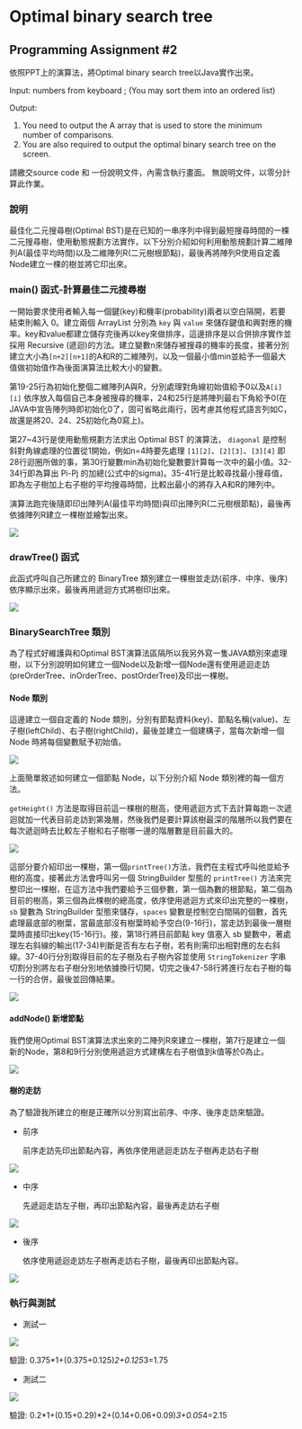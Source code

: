 # Optimal binary search tree
## Programming Assignment #2
依照PPT上的演算法，將Optimal binary search tree以Java實作出來。

Input: 
numbers from keyboard ; (You may sort them into an ordered list)

Output: 
1.	You need to output the A array that is used to store the minimum number of comparisons. 
2.	You are also required to output the optimal binary search tree on the screen.

請繳交source code 和 一份說明文件，內需含執行畫面。
無說明文件，以零分計算此作業。

### 說明
最佳化二元搜尋樹(Optimal BST)是在已知的一串序列中得到最短搜尋時間的一棵二元搜尋樹，使用動態規劃方法實作，以下分別介紹如何利用動態規劃計算二維陣列A(最佳平均時間)以及二維陣列R(二元樹根節點)，最後再將陣列R使用自定義Node建立一棵的樹並將它印出來。

### main() 函式-計算最佳二元搜尋樹
一開始要求使用者輸入每一個鍵(key)和機率(probability)兩者以空白隔開，若要結束則輸入 0。建立兩個 ArrayList 分別為 `key` 與 `value` 來儲存鍵值和興對應的機率。key和value都建立儲存完後再以key來做排序，這邊排序是以合併排序實作並採用 Recursive (遞迴)的方法。建立變數n來儲存被搜尋的機率的長度，接著分別建立大小為`[n+2][n+1]`的A和R的二維陣列，以及一個最小值min並給予一個最大值做初始值作為後面演算法比較大小的變數。

第19-25行為初始化整個二維陣列A與R，分別處理對角線初始值給予0以及`A[i][i]` 依序放入每個自己本身被搜尋的機率，24和25行是將陣列最右下角給予0(在JAVA中宣告陣列時即初始化0了，固可省略此兩行，因考慮其他程式語言列如C，故還是將20、24、25初始化為0寫上)。

第27~43行是使用動態規劃方法求出 Optimal BST 的演算法， `diagonal` 是控制斜對角線處理的位置從1開始，例如n=4時要先處理 `[1][2]`、`[2][3]`、`[3][4]` 即28行迴圈所做的事，第30行變數min為初始化變數要計算每一次中的最小值。32-34行即為算出 Pi-Pj 的加總(公式中的sigma)。35-41行是比較尋找最小搜尋值，即為左子樹加上右子樹的平均搜尋時間，比較出最小的將存入A和R的陣列中。

演算法跑完後隨即印出陣列A(最佳平均時間)與印出陣列R(二元樹根節點)，最後再依據陣列R建立一棵樹並繪製出來。

<img src="./screenshot/img01.PNG">


### drawTree() 函式
此函式呼叫自己所建立的 BinaryTree 類別建立一棵樹並走訪(前序、中序、後序)依序顯示出來，最後再用遞迴方式將樹印出來。

<img src="./screenshot/img02.PNG">

### BinarySearchTree 類別
為了程式好維護與和Optimal BST演算法區隔所以我另外寫一隻JAVA類別來處理樹，以下分別說明如何建立一個Node以及新增一個Node還有使用遞迴走訪(preOrderTree、inOrderTree、postOrderTree)及印出一棵樹。

#### Node 類別
這邊建立一個自定義的 Node 類別，分別有節點資料(key)、節點名稱(value)、左子樹(leftChild)、右子樹(rightChild)，最後並建立一個建構子，當每次新增一個 Node 時將每個變數賦予初始值。

<img src="./screenshot/img11.PNG">

上面簡單敘述如何建立一個節點 Node，以下分別介紹 Node 類別裡的每一個方法。

`getHeight()` 方法是取得目前這一棵樹的樹高，使用遞迴方式下去計算每跑一次遞迴就加一代表目前走訪到第幾層，然後我們是要計算該樹最深的階層所以我們要在每次遞迴時去比較左子樹和右子樹哪一邊的階層數是目前最大的。

<img src="./screenshot/img12.PNG">

這部分要介紹印出一棵樹，第一個`printTree()`方法，我們在主程式呼叫他並給予樹的高度，接著此方法會呼叫另一個 StringBuilder 型態的 `printTree()` 方法來完整印出一棵樹，在這方法中我們要給予三個參數，第一個為數的根節點，第二個為目前的樹高，第三個為此棵樹的總高度，依序使用遞迴方式來印出完整的一棵樹，`sb` 變數為 StringBuilder 型態來儲存，`spaces` 變數是控制空白間隔的個數，首先處理最底部的樹葉，當最底部沒有樹葉時給予空白(9-16行)，當走訪到最後一層樹葉時直接印出key(15-16行)。接，第18行將目前節點 key 值塞入 sb 變數中，著處理左右斜線的輸出(17-34)判斷是否有左右子樹，若有則需印出相對應的左右斜線。37-40行分別取得目前的左子樹及右子樹內容並使用 `StringTokenizer` 字串切割分別將左右子樹分別地依據換行切開，切完之後47-58行將進行左右子樹的每一行的合併，最後並回傳結果。

<img src="./screenshot/img13.PNG">

#### addNode() 新增節點
我們使用Optimal BST演算法求出來的二陣列R來建立一棵樹，第7行是建立一個新的Node，第8和9行分別使用遞迴方式建構左右子樹值到k值等於0為止。

<img src="./screenshot/img03.PNG">


#### 樹的走訪
為了驗證我所建立的樹是正確所以分別寫出前序、中序、後序走訪來驗證。

- 前序

  前序走訪先印出節點內容，再依序使用遞迴走訪左子樹再走訪右子樹

<img src="./screenshot/img04.PNG">

- 中序

  先遞迴走訪左子樹，再印出節點內容，最後再走訪右子樹

<img src="./screenshot/img05.PNG">

- 後序
  
  依序使用遞迴走訪左子樹再走訪右子樹，最後再印出節點內容。

<img src="./screenshot/img06.PNG">




### 執行與測試

- 測試一

<img src="./screenshot/img09.PNG">

驗證:
0.375*1+(0.375+0.125)*2+0.125*3=1.75

- 測試二

<img src="./screenshot/img10.PNG">

驗證:
0.2*1+(0.15+0.29)*2+(0.14+0.06+0.09)*3+0.05*4=2.15
